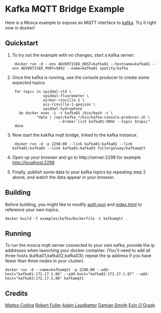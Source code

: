 Kafka MQTT Bridge Example
=========================

Here is a Mosca example to expose an MQTT interface to [kafka](//kafka.apache.org). Try it right now in docker!

Quickstart
----------

1. To try out the example with no changes, start a kafka server:

        docker run -d --env ADVERTISED_HOST=kafka01 --hostname=kafka01 --env ADVERTISED_PORT=9092 --name=kafka01 spotify/kafka

2. Once the kafka is running, use the console producer to create some expected topics.

        for topic in spiddal-ctd \
                     spiddal-fluorometer \
                     airmar-rinville-1 \
                     ais-rinville-1-geojson \
                     spiddal-hydrophone
          do docker exec -i -t kafka01 /bin/bash -c \
                  "date | /opt/kafka_*/bin/kafka-console-producer.sh \
                            --broker-list kafka01:9092 --topic $topic"
        done

3. Now start the kakfka mqtt bridge, linked to the kafka instance.

        docker run -d -p 2298:80 --link kafka01:kafka01 --link kafka01:kafka02 --link kafka01:kafka03 fullergalway/kafkamqtt

4. Open up your browser and go to http://server:2298 for example [http://localhost:2298](http://localhost:2298)

5. Finally, publish some data to your kafka topics by repeating step 2 above, and watch the data appear in your browser.

Building
--------

Before building, you might like to modify [auth.json](auth.json) and [index.html](index.html) to reference your own topics.

    docker build -f examples/kafka/Dockerfile -t kafkamqtt .


Running
--------

To run the mosca mqtt server connected to your own kafka, provide the ip addresses when launching your docker container. (You'll need to add all three hosts (kafka01,kafka02,kafka03); repeat the ip address if you have fewer than three nodes in your cluster).

    docker run -d --name=kafkamqtt -p 2298:80 --add-host="kafka01:172.17.1.86" --add-host="kafka02:172.17.1.87" --add-host="kafka03:172.17.1.88" kafkamqtt


Credits
-------

[Matteo Collina](//twitter.com/matteocollina)
[Robert Fuller](//github.com/fullergalway)
[Adam Leadbetter](//twitter.com/adamleadbetter)
[Damian Smyth](//ie.linkedin.com/in/damian-smyth-4b85563)
[Eoin O'Grady](//ie.linkedin.com/in/eoin-o-grady-6177b)
